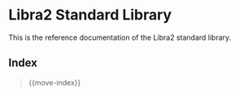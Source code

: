 # Libra2 Standard Library

This is the reference documentation of the Libra2 standard library.

## Index

> {{move-index}}
